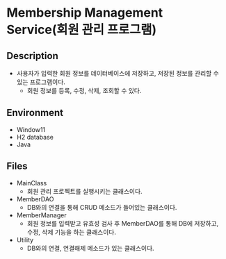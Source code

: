 # Membership Management Service(회원 관리 프로그램)

## Description

- 사용자가 입력한 회원 정보를 데이터베이스에 저장하고, 저장된 정보를 관리할 수 있는 프로그램이다.
  - 회원 정보를 등록, 수정, 삭제, 조회할 수 있다.

## Environment
- Window11
- H2 database
- Java

## Files
- MainClass
  - 회원 관리 프로젝트를 실행시키는 클래스이다.
- MemberDAO
  - DB와의 연결을 통해 CRUD 메소드가 들어있는 클래스이다.
- MemberManager
  - 회원 정보를 입력받고 유효성 검사 후 MemberDAO를 통해 DB에 저장하고, 수정, 삭제 기능을 하는 클래스이다.
- Utility
  - DB와의 연결, 연결해제 메소드가 있는 클래스이다.
